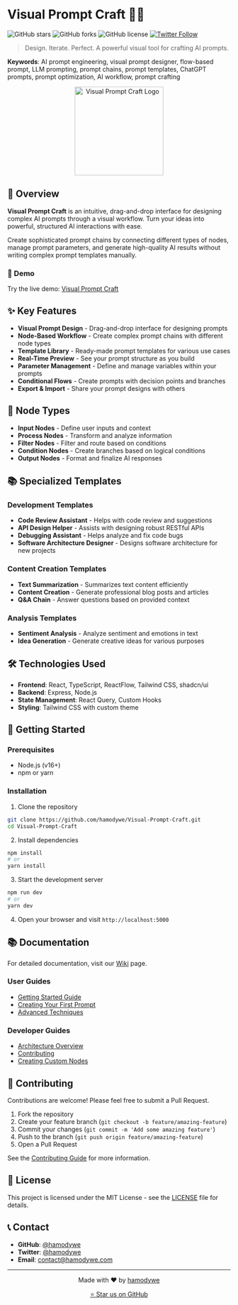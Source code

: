 # Visual Prompt Craft 🧠✨

![GitHub stars](https://img.shields.io/github/stars/hamodywe/Visual-Prompt-Craft?style=social)
![GitHub forks](https://img.shields.io/github/forks/hamodywe/Visual-Prompt-Craft?style=social)
![GitHub license](https://img.shields.io/github/license/hamodywe/Visual-Prompt-Craft)
[![Twitter Follow](https://img.shields.io/twitter/follow/hamodywe?style=social)](https://twitter.com/hamodywe)

> Design. Iterate. Perfect. A powerful visual tool for crafting AI prompts.

**Keywords**: AI prompt engineering, visual prompt designer, flow-based prompt, LLM prompting, prompt chains, prompt templates, ChatGPT prompts, prompt optimization, AI workflow, prompt crafting

<p align="center">
  <img src="https://raw.githubusercontent.com/hamodywe/Visual-Prompt-Craft/main/generated-icon.png" alt="Visual Prompt Craft Logo" width="200">
</p>

## 📌 Overview

**Visual Prompt Craft** is an intuitive, drag-and-drop interface for designing complex AI prompts through a visual workflow. Turn your ideas into powerful, structured AI interactions with ease.

Create sophisticated prompt chains by connecting different types of nodes, manage prompt parameters, and generate high-quality AI results without writing complex prompt templates manually.

### 🚀 Demo

Try the live demo: [Visual Prompt Craft](https://visual-prompt-craft.vercel.app)

## ✨ Key Features

- **Visual Prompt Design** - Drag-and-drop interface for designing prompts
- **Node-Based Workflow** - Create complex prompt chains with different node types
- **Template Library** - Ready-made prompt templates for various use cases
- **Real-Time Preview** - See your prompt structure as you build
- **Parameter Management** - Define and manage variables within your prompts
- **Conditional Flows** - Create prompts with decision points and branches
- **Export & Import** - Share your prompt designs with others

## 🧩 Node Types

- **Input Nodes** - Define user inputs and context
- **Process Nodes** - Transform and analyze information
- **Filter Nodes** - Filter and route based on conditions
- **Condition Nodes** - Create branches based on logical conditions
- **Output Nodes** - Format and finalize AI responses

## 📚 Specialized Templates

### Development Templates
- **Code Review Assistant** - Helps with code review and suggestions
- **API Design Helper** - Assists with designing robust RESTful APIs
- **Debugging Assistant** - Helps analyze and fix code bugs
- **Software Architecture Designer** - Designs software architecture for new projects

### Content Creation Templates
- **Text Summarization** - Summarizes text content efficiently
- **Content Creation** - Generate professional blog posts and articles
- **Q&A Chain** - Answer questions based on provided context

### Analysis Templates
- **Sentiment Analysis** - Analyze sentiment and emotions in text
- **Idea Generation** - Generate creative ideas for various purposes

## 🛠️ Technologies Used

- **Frontend**: React, TypeScript, ReactFlow, Tailwind CSS, shadcn/ui
- **Backend**: Express, Node.js
- **State Management**: React Query, Custom Hooks
- **Styling**: Tailwind CSS with custom theme

## 🚀 Getting Started

### Prerequisites

- Node.js (v16+)
- npm or yarn

### Installation

1. Clone the repository
```bash
git clone https://github.com/hamodywe/Visual-Prompt-Craft.git
cd Visual-Prompt-Craft
```

2. Install dependencies
```bash
npm install
# or
yarn install
```

3. Start the development server
```bash
npm run dev
# or
yarn dev
```

4. Open your browser and visit `http://localhost:5000`

## 📚 Documentation

For detailed documentation, visit our [Wiki](https://github.com/hamodywe/Visual-Prompt-Craft/wiki) page.

### User Guides
- [Getting Started Guide](https://github.com/hamodywe/Visual-Prompt-Craft/wiki/Getting-Started)
- [Creating Your First Prompt](https://github.com/hamodywe/Visual-Prompt-Craft/wiki/First-Prompt)
- [Advanced Techniques](https://github.com/hamodywe/Visual-Prompt-Craft/wiki/Advanced-Techniques)

### Developer Guides
- [Architecture Overview](https://github.com/hamodywe/Visual-Prompt-Craft/wiki/Architecture)
- [Contributing](https://github.com/hamodywe/Visual-Prompt-Craft/wiki/Contributing)
- [Creating Custom Nodes](https://github.com/hamodywe/Visual-Prompt-Craft/wiki/Custom-Nodes)

## 🤝 Contributing

Contributions are welcome! Please feel free to submit a Pull Request.

1. Fork the repository
2. Create your feature branch (`git checkout -b feature/amazing-feature`)
3. Commit your changes (`git commit -m 'Add some amazing feature'`)
4. Push to the branch (`git push origin feature/amazing-feature`)
5. Open a Pull Request

See the [Contributing Guide](https://github.com/hamodywe/Visual-Prompt-Craft/wiki/Contributing) for more information.

## 📝 License

This project is licensed under the MIT License - see the [LICENSE](LICENSE) file for details.

## 📞 Contact

- **GitHub**: [@hamodywe](https://github.com/hamodywe)
- **Twitter**: [@hamodywe](https://twitter.com/hamodywe)
- **Email**: [contact@hamodywe.com](mailto:contact@hamodywe.com)

---

<p align="center">
  Made with ❤️ by <a href="https://github.com/hamodywe">hamodywe</a>
</p>

<p align="center">
  <a href="https://github.com/hamodywe/Visual-Prompt-Craft/stargazers">⭐ Star us on GitHub</a>
</p>